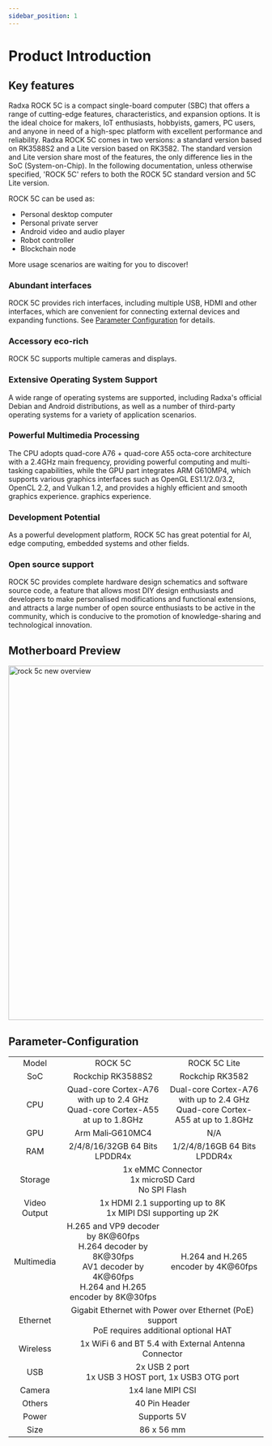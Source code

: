 ```yaml
---
sidebar_position: 1
---
```


# Product Introduction

## Key features

Radxa ROCK 5C is a compact single-board computer (SBC) that offers a range of cutting-edge features, characteristics, and expansion options. It is the ideal choice for makers, IoT enthusiasts, hobbyists, gamers, PC users, and anyone in need of a high-spec platform with excellent performance and reliability. Radxa ROCK 5C comes in two versions: a standard version based on RK3588S2 and a Lite version based on RK3582. The standard version and Lite version share most of the features, the only difference lies in the SoC (System-on-Chip). In the following documentation, unless otherwise specified, 'ROCK 5C' refers to both the ROCK 5C standard version and 5C Lite version.

ROCK 5C can be used as:

- Personal desktop computer
- Personal private server
- Android video and audio player
- Robot controller
- Blockchain node

More usage scenarios are waiting for you to discover!

### Abundant interfaces

ROCK 5C provides rich interfaces, including multiple USB, HDMI and other interfaces, which are convenient for connecting external devices and expanding functions. See [Parameter Configuration](#Parameter-Configuration) for details.

### Accessory eco-rich

ROCK 5C supports multiple cameras and displays.

### Extensive Operating System Support

A wide range of operating systems are supported, including Radxa's official Debian and Android distributions, as well as a number of third-party operating systems for a variety of application scenarios.

### Powerful Multimedia Processing

The CPU adopts quad-core A76 + quad-core A55 octa-core architecture with a 2.4GHz main frequency, providing powerful computing and multi-tasking capabilities, while the GPU part integrates ARM G610MP4, which supports various graphics interfaces such as OpenGL ES1.1/2.0/3.2, OpenCL 2.2, and Vulkan 1.2, and provides a highly efficient and smooth graphics experience. graphics experience.

### Development Potential

As a powerful development platform, ROCK 5C has great potential for AI, edge computing, embedded systems and other fields.

### Open source support

ROCK 5C provides complete hardware design schematics and software source code, a feature that allows most DIY design enthusiasts and developers to make personalised modifications and functional extensions, and attracts a large number of open source enthusiasts to be active in the community, which is conducive to the promotion of knowledge-sharing and technological innovation.

## Motherboard Preview

<img src="/img/rock5c/rock-5c-overview-new.webp" alt="rock 5c new overview" width="700" />

## Parameter-Configuration

<table>
    <tr>
        <td align="center">Model</td>
        <td align="center">ROCK 5C</td>
        <td align="center">ROCK 5C Lite</td>
    </tr>
    <tr>
        <td align="center">SoC</td>
        <td align="center">Rockchip RK3588S2</td>
        <td align="center">Rockchip RK3582</td>
    </tr>
    <tr>
        <td align="center">CPU</td>
        <td align="center">Quad-core Cortex-A76 with up to 2.4 GHz<br/>Quad-core Cortex-A55 at up to 1.8GHz</td>
        <td align="center">Dual-core Cortex-A76 with up to 2.4 GHz<br/>Quad-core Cortex-A55 at up to 1.8GHz</td>
    </tr>
    <tr>
        <td align="center">GPU</td>
        <td align="center"> Arm Mali‑G610MC4 </td>
        <td align="center"> N/A </td>
    </tr>
    <tr>
        <td align="center">RAM</td>
        <td align="center">2/4/8/16/32GB 64 Bits LPDDR4x</td>
        <td align="center">1/2/4/8/16GB 64 Bits LPDDR4x</td>
    </tr>
    <tr>
        <td align="center">Storage</td>
        <td align="center" colspan="2"> 1x eMMC Connector <br/> 1x microSD Card <br/> No SPI Flash </td>
    </tr>
    <tr>
        <td align="center">Video Output</td>
        <td align="center" colspan="2">1x HDMI 2.1 supporting up to 8K<br/>1x MIPI DSI supporting up 2K</td>
    </tr>
    <tr>
        <td align="center">Multimedia</td>
        <td align="center">H.265 and VP9 decoder by 8K@60fps<br/>H.264 decoder by 8K@30fps<br/>AV1 decoder by 4K@60fps<br/>H.264 and H.265 encoder by 8K@30fps</td>
        <td align="center">H.264 and H.265 encoder by 4K@60fps</td>
    </tr>
    <tr>
        <td align="center">Ethernet</td>
        <td align="center" colspan="2">Gigabit Ethernet with Power over Ethernet (PoE) support<br/>PoE requires additional optional HAT</td>
    </tr>
    <tr>
        <td align="center">Wireless</td>
        <td align="center" colspan="2">1x WiFi 6 and BT 5.4 with External Antenna Connector</td>
    </tr>
    <tr>
        <td align="center">USB</td>
        <td align="center" colspan="2">2x USB 2 port<br/>1x USB 3 HOST port, 1x USB3 OTG port</td>
    </tr>
    <tr>
        <td align="center">Camera</td>
        <td align="center" colspan="2">1x4 lane MIPI CSI</td>
    </tr>
    <tr>
        <td align="center">Others</td>
        <td align="center" colspan="2">40 Pin Header</td>
    </tr>
        <tr>
        <td align="center">Power</td>
        <td align="center" colspan="2">Supports 5V</td>
    </tr>
        <tr>
        <td align="center">Size</td>
        <td align="center" colspan="2">86 x 56 mm</td>
    </tr>
</table>
